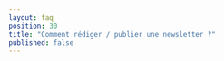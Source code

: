```yaml
---
layout: faq
position: 30
title: "Comment rédiger / publier une newsletter ?"
published: false
---
```


